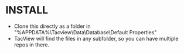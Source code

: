 # INSTALL 

- Clone this directly as a folder in "%APPDATA%\Tacview\Data\Database\Default Properties\"
- TacView will find the files in any subfolder, so you can have multiple repos in there.
